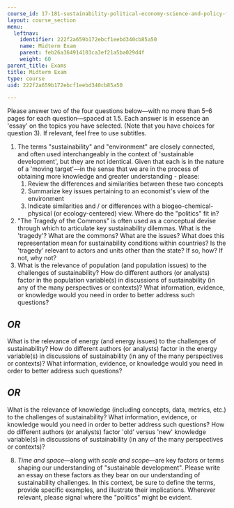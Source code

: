 ```yaml
---
course_id: 17-181-sustainability-political-economy-science-and-policy-fall-2016
layout: course_section
menu:
  leftnav:
    identifier: 222f2a659b172ebcf1eebd340cb85a50
    name: Midterm Exam
    parent: feb26a364914103ca3ef21a5ba029d4f
    weight: 60
parent_title: Exams
title: Midterm Exam
type: course
uid: 222f2a659b172ebcf1eebd340cb85a50

---
```


Please answer two of the four questions below—with no more than 5–6 pages for each question—spaced at 1.5. Each answer is in essence an 'essay' on the topics you have selected. (Note that you have choices for question 3). If relevant, feel free to use subtitles.

1.  The terms "sustainability" and "environment" are closely connected, and often used interchangeably in the context of 'sustainable development', but they are not identical. Given that each is in the nature of a 'moving target'—in the sense that we are in the process of obtaining more knowledge and greater understanding - please:
    1.  Review the differences and similarities between these two concepts
    2.  Summarize key issues pertaining to an economist's view of the environment
    3.  Indicate similarities and / or differences with a biogeo-chemical-physical (or ecology-centered) view. Where do the "politics" fit in?
2.  "The Tragedy of the Commons" is often used as a conceptual devise through which to articulate key sustainability dilemmas. What is the 'tragedy'? What are the commons? What are the issues? What does this representation mean for sustainability conditions within countries? Is the 'tragedy' relevant to actors and units other than the state? If so, how? If not, why not?
3.  What is the relevance of population (and population issues) to the challenges of sustainability? How do different authors (or analysts) factor in the population variable(s) in discussions of sustainability (in any of the many perspectives or contexts)? What information, evidence, or knowledge would you need in order to better address such questions?

**_OR_**
--------

What is the relevance of energy (and energy issues) to the challenges of sustainability? How do different authors (or analysts) factor in the energy variable(s) in discussions of sustainability (in any of the many perspectives or contexts)? What information, evidence, or knowledge would you need in order to better address such questions?

_OR_
----

What is the relevance of knowledge (including concepts, data, metrics, etc.) to the challenges of sustainability? What information, evidence, or knowledge would you need in order to better address such questions? How do different authors (or analysts) factor 'old' versus 'new' knowledge variable(s) in discussions of sustainability (in any of the many perspectives or contexts)?

8.  _Time and space_—along with _scale and scope_—are key factors or terms shaping our understanding of "sustainable development". Please write an essay on these factors as they bear on our understanding of sustainability challenges. In this context, be sure to define the terms, provide specific examples, and illustrate their implications. Wherever relevant, please signal where the "politics" might be evident.